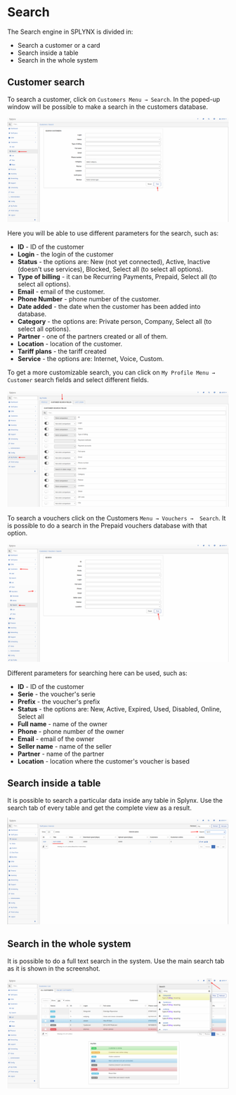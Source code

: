 Search
==========

The Search engine in SPLYNX is divided in:

* Search a customer or a card
* Search inside a table
* Search in the whole system

## Customer search
To search a customer,  click on `Customers Menu → Search`. In the poped-up window will be possible to make a search in the customers database.

![Customer search](customer_search.png)


Here you will be able to use different parameters for the search, such as:

* **ID** - ID of the customer
* **Login** - the login of the customer
* **Status** - the options are: New (not yet connected), Active, Inactive (doesn't use services), Blocked, Select all (to select all options).
* **Type of billing** - it can be Recurring Payments, Prepaid, Select all (to select all options).
* **Email** - email of the customer.
* **Phone Number** - phone number of the customer.
* **Date added** - the date when the customer has been added into database.
* **Category** - the options are: Private person,  Company, Select all (to select all options).
* **Partner** - one of the partners created or all of them.
* **Location** - location of the customer.
* **Tariff plans** - the tariff created
* **Service** - the options are: Internet, Voice, Custom.


To get a more customizable search, you can click on `My Profile Menu → Customer` search fields and select different fields.

![Customer search fields](customer_search_fields.png)


To search a vouchers click on the Customers `Menu → Vouchers →  Search`. It is possible to do a search in the Prepaid vouchers database with that option.

![Card search](card_search.png)


Different parameters for searching here can be used, such as:

* **ID** - ID of the customer
* **Serie** - the voucher's serie
* **Prefix** - the voucher's prefix
* **Status** -  the options are: New, Active, Expired, Used, Disabled, Online, Select all
* **Full name** - name of the owner
* **Phone** - phone number of the owner
* **Email** - email of the owner
* **Seller name** - name of the seller
* **Partner** - name of the partner
* **Location** - location where the customer's voucher is based

## Search inside a table

It is possible to search a particular data inside any table in Splynx.
Use the search tab of every table and get the complete view as a result.

![View search](view_search.png)


## Search in the whole system

It is possible to do a full text search in the system. Use the main search tab as it is shown in the screenshot.

![Whole system search](whole_system_search.png)
